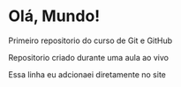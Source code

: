# Olá, Mundo!
 Primeiro repositorio do curso de Git e GitHub

 Repositorio criado durante uma aula ao vivo

 Essa linha eu adcionaei diretamente no site

